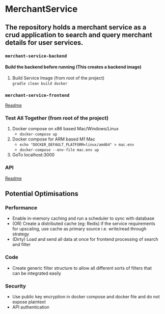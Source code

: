 # MerchantService
## The repository holds a merchant service as a crud application to search and query merchant details for user services.

### `merchant-service-backend`
#### Build the backend before running (This creates a backend image)
 1. Build Service Image (from root of the project) \
    `gradle clean build docker` 
    
### `merchant-service-frontend`
[Readme](https://github.com/Urvashi18/MerchantService/blob/master/merchant-service-frontend/README.md)

### Test All Together (from root of the project)
  1. Docker compose on x86 based Mac/Windows/Linux
     - `docker-compose up`
  2. Docker compose for ARM based M1 Mac 
     - `echo "DOCKER_DEFAULT_PLATFORM=linux/amd64" > mac.env`
     - `docker-compose --env-file mac.env up`
  4. GoTo localhost:3000 
    
### API
[Readme](https://github.com/Urvashi18/MerchantService/blob/master/api.md)

## Potential Optimisations
### Performance
  - Enable in-memory caching and run a scheduler to sync with database
  - (OR) Create a distributed cache (eg: Redis) if the service requirements for upscaling, use cache as primary source i.e. write/read through strategy
  - (Dirty) Load and send all data at once for frontend processing of search and filter
### Code
  - Create generic filter structure to allow all different sorts of filters that can be integrated easily 
### Security
  - Use public key encryption in docker compose and docker file and do not expose plaintext
  - API authentication


